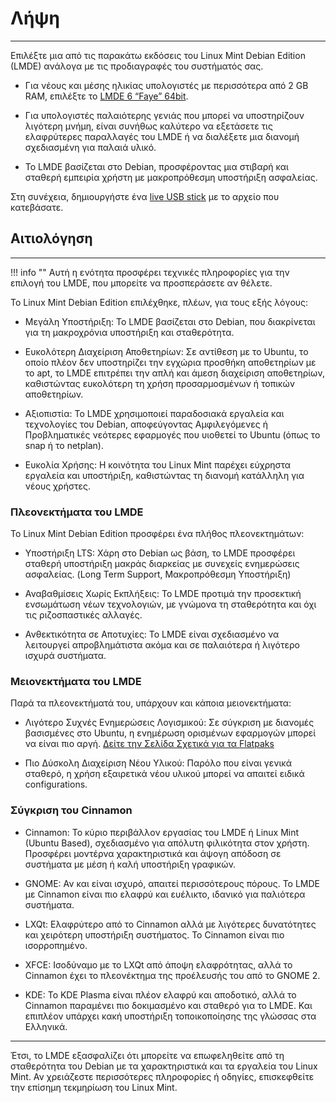 # Λήψη
<hr/>

Επιλέξτε μια από τις παρακάτω εκδόσεις του Linux Mint Debian Edition (LMDE) ανάλογα με τις προδιαγραφές του συστήματός σας.

- Για νέους και μέσης ηλικίας υπολογιστές με περισσότερα από 2 GB RAM, επιλέξτε το [LMDE 6 “Faye” 64bit](http://ftp.otenet.gr/linux/linuxmint/debian/lmde-6-cinnamon-64bit.iso).

- Για υπολογιστές παλαιότερης γενιάς που μπορεί να υποστηρίζουν λιγότερη μνήμη, είναι συνήθως καλύτερο να εξετάσετε τις ελαφρύτερες παραλλαγές του LMDE ή να διαλέξετε μια διανομή σχεδιασμένη για παλαιά υλικό.

- Το LMDE βασίζεται στο Debian, προσφέροντας μια στιβαρή και σταθερή εμπειρία χρήστη με μακροπρόθεσμη υποστήριξη ασφαλείας.

Στη συνέχεια, δημιουργήστε ένα [live USB stick](liveusb.md) με το αρχείο που κατεβάσατε.

## Αιτιολόγηση
<hr/>

!!! info ""
    Αυτή η ενότητα προσφέρει τεχνικές πληροφορίες για την επιλογή του LMDE, που μπορείτε να προσπεράσετε αν θέλετε.

Το Linux Mint Debian Edition επιλέχθηκε, πλέων, για τους εξής λόγους:

- Μεγάλη Υποστήριξη: Το LMDE βασίζεται στο Debian, που διακρίνεται για τη μακροχρόνια υποστήριξη και σταθερότητα.

- Ευκολότερη Διαχείριση Αποθετηρίων: Σε αντίθεση με το Ubuntu, το οποίο πλέον δεν υποστηρίζει την εγχώρια προσθήκη αποθετηρίων με το apt, το LMDE επιτρέπει την απλή και άμεση διαχείριση αποθετηρίων, καθιστώντας ευκολότερη τη χρήση προσαρμοσμένων ή τοπικών αποθετηρίων.

- Αξιοπιστία: Το LMDE χρησιμοποιεί παραδοσιακά εργαλεία και τεχνολογίες του Debian, αποφεύγοντας Αμφιλεγόμενες ή Προβληματικές νεότερες εφαρμογές που υιοθετεί το Ubuntu (όπως το snap ή το netplan).

- Ευκολία Χρήσης: Η κοινότητα του Linux Mint παρέχει εύχρηστα εργαλεία και υποστήριξη, καθιστώντας τη διανομή κατάλληλη για νέους χρήστες.

### Πλεονεκτήματα του LMDE

Το Linux Mint Debian Edition προσφέρει ένα πλήθος πλεονεκτημάτων:

- Υποστήριξη LTS: Χάρη στο Debian ως βάση, το LMDE προσφέρει σταθερή υποστήριξη μακράς διαρκείας με συνεχείς ενημερώσεις ασφαλείας. (Long Term Support, Μακροπρόθεσμη Υποστήριξη)

- Αναβαθμίσεις Xωρίς Eκπλήξεις: Το LMDE προτιμά την προσεκτική ενσωμάτωση νέων τεχνολογιών, με γνώμονα τη σταθερότητα και όχι τις ριζοσπαστικές αλλαγές.

- Ανθεκτικότητα σε Aποτυχίες: Το LMDE είναι σχεδιασμένο να λειτουργεί απροβλημάτιστα ακόμα και σε παλαιότερα ή λιγότερο ισχυρά συστήματα.

### Μειονεκτήματα του LMDE

Παρά τα πλεονεκτήματά του, υπάρχουν και κάποια μειονεκτήματα:

- Λιγότερο Συχνές Ενημερώσεις Λογισμικού: Σε σύγκριση με διανομές βασισμένες στο Ubuntu, η ενημέρωση ορισμένων εφαρμογών μπορεί να είναι πιο αργή. [Δείτε την Σελίδα Σχετικά για τα Flatpaks](notyet.md)

- Πιο Δύσκολη Διαχείριση Νέου Υλικού: Παρόλο που είναι γενικά σταθερό, η χρήση εξαιρετικά νέου υλικού μπορεί να απαιτεί ειδικά configurations.

### Σύγκριση του Cinnamon

- Cinnamon: Το κύριο περιβάλλον εργασίας του LMDE ή Linux Mint (Ubuntu Based), σχεδιασμένο για απόλυτη φιλικότητα στον χρήστη. Προσφέρει μοντέρνα χαρακτηριστικά και άψογη απόδοση σε συστήματα με μέση ή καλή υποστήριξη γραφικών.

- GNOME: Αν και είναι ισχυρό, απαιτεί περισσότερους πόρους. Το LMDE με Cinnamon είναι πιο ελαφρύ και ευέλικτο, ιδανικό για παλιότερα συστήματα.

- LXQt: Ελαφρύτερο από το Cinnamon αλλά με λιγότερες δυνατότητες και χειρότερη υποστήριξη συστήματος. Το Cinnamon είναι πιο ισορροπημένο.

- XFCE: Ισοδύναμο με το LXQt από άποψη ελαφρότητας, αλλά το Cinnamon έχει το πλεονέκτημα της προέλευσής του από το GNOME 2.

- KDE: Το KDE Plasma είναι πλέον ελαφρύ και αποδοτικό, αλλά το Cinnamon παραμένει πιο δοκιμασμένο και σταθερό για το LMDE. Και επιπλέον υπάρχει κακή υποστήριξη τοποικοποίησης της γλώσσας στα Ελληνικά.

<hr/>

Έτσι, το LMDE εξασφαλίζει ότι μπορείτε να επωφεληθείτε από τη σταθερότητα του Debian με τα χαρακτηριστικά και τα εργαλεία του Linux Mint. Αν χρειάζεστε περισσότερες πληροφορίες ή οδηγίες, επισκεφθείτε την επίσημη τεκμηρίωση του Linux Mint.